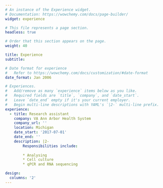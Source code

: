 ```yaml
---
# An instance of the Experience widget.
# Documentation: https://wowchemy.com/docs/page-builder/
widget: experience

# This file represents a page section.
headless: true

# Order that this section appears on the page.
weight: 40

title: Experience
subtitle:

# Date format for experience
#   Refer to https://wowchemy.com/docs/customization/#date-format
date_format: Jan 2006

# Experiences.
#   Add/remove as many `experience` items below as you like.
#   Required fields are `title`, `company`, and `date_start`.
#   Leave `date_end` empty if it's your current employer.
#   Begin multi-line descriptions with YAML's `|2-` multi-line prefix.
experience:
  - title: Research assistant
    company: VA Ann Arbor Health System
    company_url: ''
    location: Michigan
    date_start: '2017-07-01'
    date_end: ''
    description: |2-
        Responsibilities include:
        
        * Analysing
        * Cell culture
        * qPCR and RNA sequencing

design:
  columns: '2'
---
```

